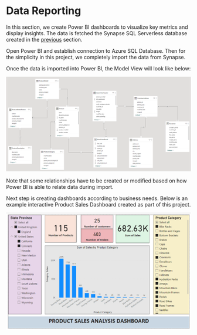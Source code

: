 # Data Reporting

In this section, we create Power BI dashboards to visualize key metrics and display insights. The data is fetched the Synapse SQL Serverless database created in the [previous](/3_data_loading/README.md) section.

Open Power BI and establish connection to Azure SQL Database. Then for the simplicity in this project, we completely import the data from Synapse.

Once the data is imported into Power BI, the Model View will look like below:

![Model View](./img/model-view-power-bi.png)

Note that some relationships have to be created or modified based on how Power BI is able to relate data during import.

Next step is creating dashboards according to business needs. Below is an example interactive Product Sales Dashboard created as part of this project.

![Dashboard](./img/power-bi-dashboard.png)
